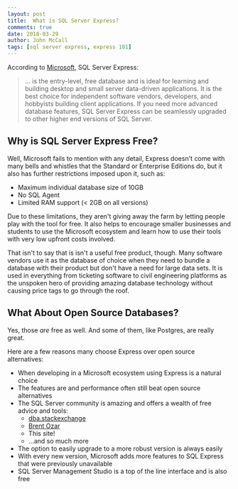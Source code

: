 ```yaml
---
layout: post
title:  What is SQL Server Express?
comments: true
date: 2018-03-29
author: John McCall
tags: [sql server express, express 101]
---
```


According to [Microsoft](https://docs.microsoft.com/en-us/sql/sql-server/editions-and-components-of-sql-server-2017), SQL Server Express:
> ... is the entry-level, free database and is ideal for learning and building desktop and small
server data-driven applications. It is the best choice for independent software vendors, developers,
and hobbyists building client applications. If you need more advanced database features, SQL Server
Express can be seamlessly upgraded to other higher end versions of SQL Server.

## Why is SQL Server Express Free?

Well, Microsoft fails to mention with any detail, Express doesn't come with many bells and whistles
that the Standard or Enterprise Editions do, but it also has further restrictions imposed upon it,
such as:

* Maximum individual database size of 10GB
* No SQL Agent
* Limited RAM support (< 2GB on all versions)

Due to these limitations, they aren't giving away the farm by letting people play with the tool for free.
It also helps to encourage smaller businesses and students to use the Microsoft ecosystem and learn
how to use their tools with very low upfront costs involved.

That isn't to say that is isn't a useful free product, though. Many software vendors use it as
the database of choice when they need to bundle a database with their product but don't have a need
for large data sets. It is used in everything from ticketing software to civil engineering platforms
as the unspoken hero of providing amazing database technology without causing price tags to go through
the roof.

## What About Open Source Databases?

Yes, those *are* free as well. And some of them, like Postgres, are really great.

Here are a few reasons many choose Express over open source alternatives:

*  When developing in a Microsoft ecosystem using  Express is a natural choice
* The features are and performance often still beat open source alternatives
* The SQL Server community is amazing and offers a wealth of free advice and tools:
  * [dba.stackexchange](http://www.dba.stackexchange.com)
  * [Brent Ozar](https://www.brentozar.com/blog/)
  * This site!
  * ...and so much more
* The option to easily upgrade to a more robust version is always easily
* With every new version, Microsoft adds more features to SQL Express that were previously unavailable
* SQL Server Management Studio is a top of the line interface and is also free
